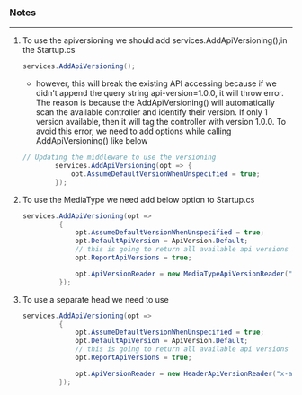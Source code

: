 ### Notes
---
1. To use the apiversioning we should add 
    services.AddApiVersioning();in the Startup.cs
    ```C#
    services.AddApiVersioning();
    ```
    - however, this will break the existing API accessing because if we didn't append the query string api-version=1.0.0, it will throw error. The reason is because the AddApiVersioning() will automatically scan the available controller and identify their version. If only 1 version available, then it will tag the controller with version 1.0.0. To avoid this error, we need to add options while calling AddApiVersioning() like below 
    ```C#
    // Updating the middleware to use the versioning
            services.AddApiVersioning(opt => {
                opt.AssumeDefaultVersionWhenUnspecified = true; 
            });
    ```
2. To use the MediaType we need add below option to Startup.cs
   ```C#
   services.AddApiVersioning(opt =>
            {
                opt.AssumeDefaultVersionWhenUnspecified = true;
                opt.DefaultApiVersion = ApiVersion.Default;
                // this is going to return all available api versions in response header
                opt.ReportApiVersions = true;

                opt.ApiVersionReader = new MediaTypeApiVersionReader("x-api-version");
            });
   ``` 

3. To use a separate head we need to use
   ```C#
   services.AddApiVersioning(opt =>
            {
                opt.AssumeDefaultVersionWhenUnspecified = true;
                opt.DefaultApiVersion = ApiVersion.Default;
                // this is going to return all available api versions in response header
                opt.ReportApiVersions = true;

                opt.ApiVersionReader = new HeaderApiVersionReader("x-api-version"); //new MediaTypeApiVersionReader("x-api-version");
            });
   ```